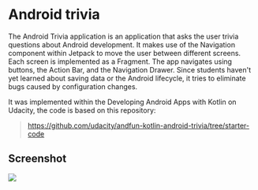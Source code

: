 # Android trivia

The Android Trivia application is an application that asks the user trivia questions about Android development. It makes use of the Navigation component within Jetpack to move the user between different screens. Each screen is implemented as a Fragment. The app navigates using buttons, the Action Bar, and the Navigation Drawer. Since students haven't yet learned about saving data or the Android lifecycle, it tries to eliminate bugs caused by configuration changes.

It was implemented within the Developing Android Apps with Kotlin on Udacity, the code is based on this repository:

> https://github.com/udacity/andfun-kotlin-android-trivia/tree/starter-code

## Screenshot

![](https://drive.google.com/uc?export=view&id=1-VqnKtZV84LKw3-Q3qi1mUmLp3xFJti9)

